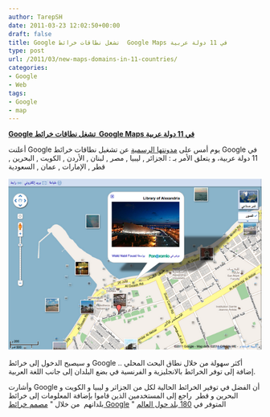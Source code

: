 ```yaml
---
author: TarepSH
date: 2011-03-23 12:02:50+00:00
draft: false
title: Google تشغل نطاقات خرائط  Google Maps في 11 دولة عربية
type: post
url: /2011/03/new-maps-domains-in-11-countries/
categories:
- Google
- Web
tags:
- Google
- map
---
```


[**Google تشغل نطاقات خرائط  Google Maps في 11 دولة عربية**](https://www.it-scoop.com/2011/03/new-maps-domains-in-11-countries)


أعلنت Google يوم أمس على [مدونتها الرسمية](http://google-arabia.blogspot.com/2011/03/new-maps-domains-in-11-countries-in.html?utm_source=feedburner&utm_medium=feed&utm_campaign=Feed%3A+GoogleArabiaBlog+%28Google+Arabia+Blog%29&utm_content=Google+Reader) عن تشغيل نطاقات خرائط Google في 11 دولة عربية، و يتعلق الأمر بـ : الجزائر , ليبيا , مصر , لبنان , الأردن , الكويت , البحرين , قطر , الإمارات , عمان , السعودية


[![](CyGF-MhwUT0aZTG4t_PvauA1bQ139ye5-flUDbnP38dpQycRrrxmgJR9QFiCW7S__swcViH4z0JcmDApSXibpd_m7LlOMhe_SKl7YKInq6yvZiAIk4Q)
](https://www.it-scoop.com/2011/03/new-maps-domains-in-11-countries)


و سيصبح الدخول إلى خرائط Google أكثر سهولة من خلال نطاق البحث المحلي .. إضافة إلى توفر الخرائط بالانجليزية و الفرنسية في بضع البلدان إلى جانب اللغة العربية.

وأشارت Google أن الفضل في توفير الخرائط الحالية لكل من الجزاثر و ليبيا و الكويت و البحرين و قطر  راجع إلى المستخدمين الذين قاموا بإضافة المعلومات إلى خرائط بلدانهم  من خلال " [مصمم خرائط Google](http://maps.google.com/mapmaker?hl=ar&q=%D8%A7%D9%84%D8%AF%D8%A7%D8%B1+%D8%A7%D9%84%D8%A8%D9%8A%D8%B6%D8%A7%D8%A1&gw=30&ll=33.571275,-7.598376&spn=0.039547,0.062914&z=14&vpid=1299597490061) " المتوفر في [180 بلد حول العالم](http://maps.google.com/support/bin/answer.py?hlrm=ar&answer=155415)
